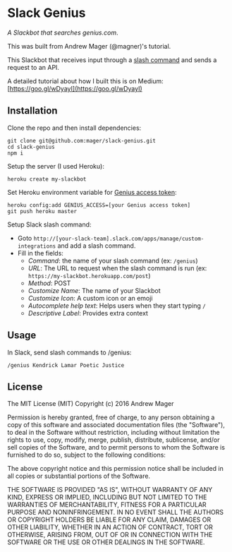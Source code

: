 # Slack Genius

_A Slackbot that searches genius.com_.

This was built from Andrew Mager (@magner)'s tutorial. 

This Slackbot that receives input through a [slash command](https://api.slack.com/slash-commands) and sends a request to an API.

A detailed tutorial about how I built this is on Medium: [https://goo.gl/wDyayI](https://goo.gl/wDyayI)

## Installation

Clone the repo and then install dependencies:

    git clone git@github.com:mager/slack-genius.git
    cd slack-genius
    npm i


Setup the server (I used Heroku):

    heroku create my-slackbot


Set Heroku environment variable for [Genius access token](https://genius.com/api-clients):

    heroku config:add GENIUS_ACCESS=[your Genius access token]
    git push heroku master


Setup Slack slash command:

* Goto `http://[your-slack-team].slack.com/apps/manage/custom-integrations` and add a slash command.
* Fill in the fields:
  * _Command_: the name of your slash command (ex: `/genius`)
  * _URL_: The URL to request when the slash command is run (ex: `https://my-slackbot.herokuapp.com/post`)
  * _Method_: POST
  * _Customize Name_: The name of your Slackbot
  * _Customize Icon_: A custom icon or an emoji
  * _Autocomplete help text_: Helps users when they start typing `/`
  * _Descriptive Label_: Provides extra context


## Usage

In Slack, send slash commands to /genius:

    /genius Kendrick Lamar Poetic Justice


## License

The MIT License (MIT)
Copyright (c) 2016 Andrew Mager

Permission is hereby granted, free of charge, to any person obtaining a copy of this software and associated documentation files (the "Software"), to deal in the Software without restriction, including without limitation the rights to use, copy, modify, merge, publish, distribute, sublicense, and/or sell copies of the Software, and to permit persons to whom the Software is furnished to do so, subject to the following conditions:

The above copyright notice and this permission notice shall be included in all copies or substantial portions of the Software.

THE SOFTWARE IS PROVIDED "AS IS", WITHOUT WARRANTY OF ANY KIND, EXPRESS OR IMPLIED, INCLUDING BUT NOT LIMITED TO THE WARRANTIES OF MERCHANTABILITY, FITNESS FOR A PARTICULAR PURPOSE AND NONINFRINGEMENT. IN NO EVENT SHALL THE AUTHORS OR COPYRIGHT HOLDERS BE LIABLE FOR ANY CLAIM, DAMAGES OR OTHER LIABILITY, WHETHER IN AN ACTION OF CONTRACT, TORT OR OTHERWISE, ARISING FROM, OUT OF OR IN CONNECTION WITH THE SOFTWARE OR THE USE OR OTHER DEALINGS IN THE SOFTWARE.
